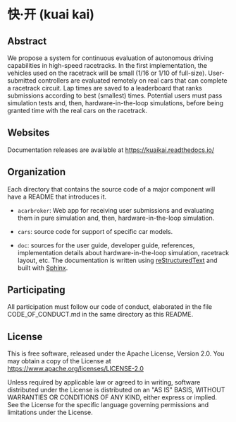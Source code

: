 # 快·开 (kuai kai)

## Abstract

We propose a system for continuous evaluation of autonomous driving capabilities
in high-speed racetracks. In the first implementation, the vehicles used on the
racetrack will be small (1/16 or 1/10 of full-size). User-submitted controllers
are evaluated remotely on real cars that can complete a racetrack circuit. Lap
times are saved to a leaderboard that ranks submissions according to best
(smallest) times. Potential users must pass simulation tests and, then,
hardware-in-the-loop simulations, before being granted time with the real cars
on the racetrack.

## Websites

Documentation releases are available at
https://kuaikai.readthedocs.io/

## Organization

Each directory that contains the source code of a major component will have a
README that introduces it.

* `acarbroker`: Web app for receiving user submissions and evaluating them in
  pure simulation and, then, hardware-in-the-loop simulation.

* `cars`: source code for support of specific car models.

* `doc`: sources for the user guide, developer guide, references, implementation
  details about hardware-in-the-loop simulation, racetrack layout, etc.  The
  documentation is written using [reStructuredText](
  http://docutils.sourceforge.net/rst.html) and built with [Sphinx](
  https://sphinx.readthedocs.io/).


## Participating

All participation must follow our code of conduct, elaborated in the file
CODE_OF_CONDUCT.md in the same directory as this README.


## License

This is free software, released under the Apache License, Version 2.0.
You may obtain a copy of the License at https://www.apache.org/licenses/LICENSE-2.0

Unless required by applicable law or agreed to in writing, software
distributed under the License is distributed on an "AS IS" BASIS,
WITHOUT WARRANTIES OR CONDITIONS OF ANY KIND, either express or implied.
See the License for the specific language governing permissions and
limitations under the License.
